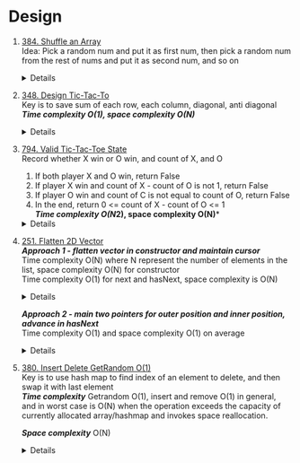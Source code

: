 # Design
1. [384. Shuffle an Array](https://leetcode.com/problems/shuffle-an-array)  
   Idea:
   Pick a random num and put it as first num, then pick a random num from the rest of nums and put it as second num, and so on  
   <details>

      ```python
       def __init__(self, nums: List[int]):
           self.original = nums
           self.current = nums[:]
   
       def reset(self) -> List[int]:
           self.current = self.original[:]
           return self.current
   
   
       def shuffle(self) -> List[int]:
           for i in range(len(self.current)):
               randIdx = random.randint(i, len(self.current) - 1)
               self.current[i], self.current[randIdx] = self.current[randIdx], self.current[i]
   
           return self.current
      ```
   </details>   
1. [348. Design Tic-Tac-To](https://leetcode.com/problems/design-tic-tac-toe)  
   Key is to save sum of each row, each column, diagonal, anti diagonal  
   ***Time complexity O(1), space complexity O(N)***
   <details>

      ```python
          class TicTacToe:
          
              def __init__(self, n: int):
                  self.size = n
                  self.rowSum = [0] * n
                  self.colSum = [0] * n
                  self.diagSum = 0
                  self.antiDiagSum = 0
          
              def move(self, row: int, col: int, player: int) -> int:
                  n = self.size
                  toAdd = 1 if player == 1 else -1
                  self.rowSum[row] += toAdd
                  self.colSum[col] += toAdd
                  if row == col:
                      self.diagSum += toAdd
          
                  if row + col == n - 1:
                      self.antiDiagSum += toAdd
          
                  
                  if abs(self.rowSum[row]) == n or abs(self.colSum[col] ) == n or abs(self.diagSum) == n or abs(self.antiDiagSum) == n:
                      return player
                  else:
                      return 0
      ```
   </details>

1. [794. Valid Tic-Tac-Toe State](leetcode.com/problems/valid-tic-tac-toe-state)  
   Record whether X win or O win, and count of X, and O
   1. If both player X and O win, return False
   1. If player X win and count of X - count of O is not 1, return False
   1. If player O win and count of C is not equal to count of O, return False
   1. In the end, return 0 <= count of X - count of O <= 1  
   ***Time complexity O(N*2), space complexity O(N)***  
   <details>

      ```python
        def validTicTacToe(self, board: List[str]) -> bool:
           size = len(board)
           rowSum = [0] * size
           colSum = [0] * size
           diagSum = 0
           antiDiagSum = 0
           xCount = 0
           oCount = 0
           xWin = False
           oWin = False
           for r in range(size):
               for c in range(size):
                   cell = board[r][c]
                   toAdd = 0
                   if cell == "X":
                       toAdd = 1
                       xCount += 1
                   elif cell == "O":
                       toAdd = -1
                       oCount += 1
                   rowSum[r] += toAdd
                   colSum[c] += toAdd
                   if r == c:
                       diagSum += toAdd
                   
                   if r + c == size - 1:
                       antiDiagSum += toAdd
                   
                   for theSum in [rowSum[r], colSum[c], diagSum, antiDiagSum]:
                       if theSum == size:
                           xWin = True
                       if theSum == -size:
                           oWin = True
                   
           if xWin and oWin:
               return False
           elif xWin and not xCount - oCount == 1:
               return False
           elif oWin and not xCount == oCount:
               return False
           else:
               return 0 <= xCount - oCount <= 1
      ```
   </details>
   
1. [251. Flatten 2D Vector](https://leetcode.com/problems/flatten-2d-vector/)  
   ***Approach 1 - flatten vector in constructor and maintain cursor***  
   Time complexity O(N) where N represent the number of elements in the list, space complexity O(N) for constructor  
   Time complexity O(1) for next and hasNext, space complexity is O(N)  
   <details>

      ```python
      class Vector2D:   
          def flatten(self, vec):
              result = []
              for lst in vec:
                  for item in lst:
                      result.append(item)
              return result
          def __init__(self, vec: List[List[int]]):
              self.flattenList = self.flatten(vec)
              self.cursor = 0
          def next(self) -> int:
              if self.hasNext():
                  currCursor = self.cursor
                  self.cursor += 1
                  return self.flattenList[currCursor]
              else:
                  return -1
      
          def hasNext(self) -> bool:
              return self.cursor <= len(self.flattenList) - 1   
      ```
   </details>
   
   ***Approach 2 - main two pointers for outer position and inner position, advance in hasNext***  
   Time complexity O(1) and space complexity O(1) on average    
   <details>
      
      ```python
      class Vector2D:   
          def __init__(self, vec: List[List[int]]):
              self.innerPos = 0
              self.outerPos = 0
              self.vec = vec
      
          def next(self) -> int:
              if self.hasNext():
                  currInnerPos = self.innerPos
                  self.innerPos += 1
                  return self.vec[self.outerPos][currInnerPos]
              else:
                  return -1
      
          def hasNext(self) -> bool:
              while self.outerPos < len(self.vec) and self.innerPos == len(self.vec[self.outerPos]):
                  self.outerPos += 1
                  self.innerPos = 0
              
              return self.outerPos < len(self.vec)
      ```
   </details>

1. [380. Insert Delete GetRandom O(1)](https://leetcode.com/problems/insert-delete-getrandom-o1)   
   Key is to use hash map to find index of an element to delete, and then swap it with last element  
   ***Time complexity*** Getrandom O(1), insert and remove O(1) in general, and in worst case is O(N) when the operation exceeds the capacity of
currently allocated array/hashmap and invokes space reallocation.
   
   ***Space complexity*** O(N)  
   <details>

      ```python
         class RandomizedSet:
             def __init__(self):
                 self.valueIndexMap = {}
                 self.list = []
         
             def insert(self, val: int) -> bool:
                 if val in self.valueIndexMap:
                     return False
                 
                 self.valueIndexMap[val] = len(self.list)
                 self.list.append(val)
                 return True
                 
         
             def remove(self, val: int) -> bool:
                 if val not in self.valueIndexMap:
                     return False
         
                 idx = self.valueIndexMap[val]
                 lastElement = self.list[-1] 
                 self.list[idx] = lastElement
                 self.valueIndexMap[lastElement] = idx
         
                 del self.valueIndexMap[val]
                 self.list.pop()
                 return True
         
             def getRandom(self) -> int:
                 return self.list[random.randint(0, len(self.list) - 1)]
      ```
   </details>
   

